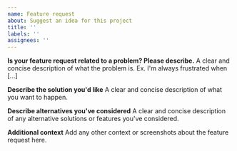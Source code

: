 ```yaml
---
name: Feature request
about: Suggest an idea for this project
title: ''
labels: ''
assignees: ''
---
```


**Is your feature request related to a problem? Please describe.** A clear and concise description of what the problem is. Ex. I'm always
frustrated when [...]

**Describe the solution you'd like** A clear and concise description of what you want to happen.

**Describe alternatives you've considered** A clear and concise description of any alternative solutions or features you've considered.

**Additional context** Add any other context or screenshots about the feature request here.
